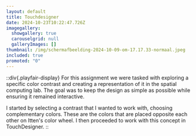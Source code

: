 ```yaml
---
layout: default
title: Touchdesigner
date: 2024-10-23T10:22:47.726Z
imagegallery:
  showgallery: true
  carouselgrid: null
  galleryImages: []
thumbnail: /img/scherm­afbeelding-2024-10-09-om-17.17.33-normaal.jpeg
included: true
promoted: "0"
---
```

::div{.playfair-display}
For this assignment we were tasked with exploring a specific color contrast and creating a representation of it in the spatial computing lab. The goal was to keep the design as simple as possible while ensuring it remained interactive.

I started by selecting a contrast that I wanted to work with, choosing complementary colors. These are the colors that are placed opposite each other on Itten's color wheel. I then proceeded to work with this concept in TouchDesigner.
::
<template>
  <div class="video-container">
    <iframe
      width="560"
      height="315"
      :src="https://youtu.be/-9pZCU8xd6k"
      title="YouTube video player"
      frameborder="0"
      allow="accelerometer; autoplay; clipboard-write; encrypted-media; gyroscope; picture-in-picture"
      allowfullscreen
    ></iframe>
  </div>
</template>

<script>
export default {
  data() {
    return {
      youtubeVideoId: '9pZCU8xd6k' // Vervang dit door je eigen YouTube video ID
    }
  },
  computed: {
    youtubeEmbedUrl() {
      return `https://youtu.be/-9pZCU8xd6k`
    }
  }
}
</script>

<style scoped>
.video-container {
  position: relative;
  padding-bottom: 56.25%;
  height: 0;
  overflow: hidden;
  max-width: 100%;
  background: #000;
}

.video-container iframe {
  position: absolute;
  top: 0;
  left: 0;
  width: 100%;
  height: 100%;
}
</style>